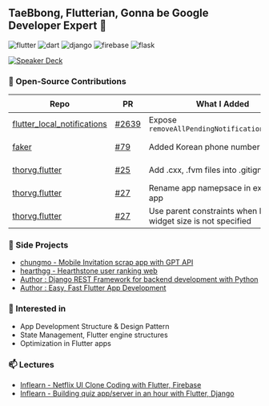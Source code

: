 ## TaeBbong, Flutterian, Gonna be Google Developer Expert 👋

![flutter](https://img.shields.io/badge/Flutter-02569B?style=flat&logo=flutter&logoColor=white) ![dart](https://img.shields.io/badge/Dart-0175C2?style=flat&logo=dart&logoColor=white) ![django](https://img.shields.io/badge/django-092E20?style=flat-square&logo=django&logoColor=white) ![firebase](https://img.shields.io/badge/Firebase-FFCA28?style=flat-square&logo=firebase&logoColor=black) ![flask](https://img.shields.io/badge/Flask-000000?style=flat-square&logo=flask&logoColor=white) 

[![Speaker Deck](https://img.shields.io/static/v1?style=for-the-badge&message=Speaker+Deck&color=009287&logo=Speaker+Deck&logoColor=FFFFFF&label=)](https://speakerdeck.com/taebbong)


### 🤝 Open-Source Contributions

| Repo | PR | What I Added | Merged&nbsp;at | ✔️ |
|------|----|--------------|---------------|:--:|
| [flutter_local_notifications](https://github.com/MaikuB/flutter_local_notifications) | [#2639](https://github.com/MaikuB/flutter_local_notifications/pull/2639) | Expose `removeAllPendingNotificationRequests` | 2025-06-22 | ✔️ |
| [faker](https://github.com/drager/faker) | [#79](https://github.com/drager/faker/pull/79) | Added Korean phone number support | 2025-07-05 | ✔️ |
| [thorvg.flutter](https://github.com/thorvg/thorvg.flutter) | [#25](https://github.com/thorvg/thorvg.flutter/pull/25) | Add .cxx, .fvm files into .gitignore | 2025-07-16 | ✔️ |
| [thorvg.flutter](https://github.com/thorvg/thorvg.flutter) | [#27](https://github.com/thorvg/thorvg.flutter/pull/27) | Rename app namepsace in example app | 2025-09-09 | ✔️ |
| [thorvg.flutter](https://github.com/thorvg/thorvg.flutter) | [#27](https://github.com/thorvg/thorvg.flutter/pull/31) | Use parent constraints when Lottie widget size is not specified | 2025-10-19 | ✔️ |


### 👯 Side Projects
- [chungmo - Mobile Invitation scrap app with GPT API](https://github.com/TaeBbong/chungmo-app)
- [hearthgg - Hearthstone user ranking web](https://github.com/TaeBbong/hearthgg)
- [Author : Django REST Framework for backend development with Python](http://www.yes24.com/Product/Goods/109337398)
- [Author : Easy, Fast Flutter App Development](http://www.yes24.com/Product/Goods/109020524)


### 🌱 Interested in
- App Development Structure & Design Pattern
- State Management, Flutter engine structures
- Optimization in Flutter apps


### 📫 Lectures
- [Inflearn - Netflix UI Clone Coding with Flutter, Firebase](https://www.inflearn.com/course/flutter-netflix-clone-app)
- [Inflearn - Building quiz app/server in an hour with Flutter, Django](https://www.inflearn.com/course/%ED%94%8C%EB%9F%AC%ED%84%B0-%EC%9E%A5%EA%B3%A0-%ED%80%B4%EC%A6%88%EC%95%B1-%EC%84%9C%EB%B2%84-%ED%92%80%EC%8A%A4%ED%83%9D)
